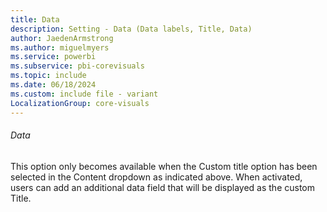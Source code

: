 ```yaml
---
title: Data
description: Setting - Data (Data labels, Title, Data)
author: JaedenArmstrong
ms.author: miguelmyers
ms.service: powerbi
ms.subservice: pbi-corevisuals
ms.topic: include
ms.date: 06/18/2024
ms.custom: include file - variant
LocalizationGroup: core-visuals
---
```

###### Data

This option only becomes available when the Custom title option has been selected in the Content dropdown as indicated above. When activated, users can add an additional data field that will be displayed as the custom Title.
